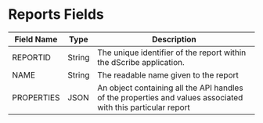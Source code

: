# Reports Fields

| Field Name | Type   | Description                                                                                                  |
| ---------- | ------ | ------------------------------------------------------------------------------------------------------------ |
| REPORTID   | String | The unique identifier of the report within the dScribe application.                                          |
| NAME       | String | The readable name given to the report                                                                        |
| PROPERTIES | JSON   | An object containing all the API handles of the properties and values associated with this particular report |

